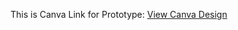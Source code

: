 This is Canva Link for Prototype: [View Canva Design](https://www.canva.com/design/DAG2r6r7nwA/hGllkcrmh5tZf57wFOWF1w/edit?utm_content=DAG2r6r7nwA&utm_campaign=designshare&utm_medium=link2&utm_source=sharebutton)

